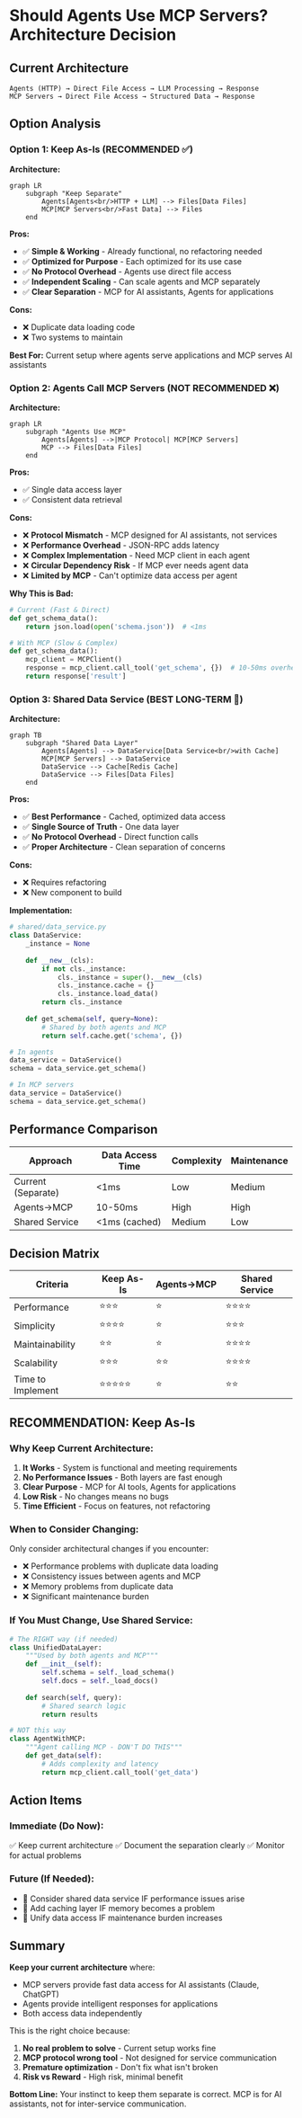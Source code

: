 # Should Agents Use MCP Servers? Architecture Decision

## Current Architecture
```
Agents (HTTP) → Direct File Access → LLM Processing → Response
MCP Servers → Direct File Access → Structured Data → Response
```

## Option Analysis

### Option 1: Keep As-Is (RECOMMENDED ✅)

**Architecture:**
```mermaid
graph LR
    subgraph "Keep Separate"
        Agents[Agents<br/>HTTP + LLM] --> Files[Data Files]
        MCP[MCP Servers<br/>Fast Data] --> Files
    end
```

**Pros:**
- ✅ **Simple & Working** - Already functional, no refactoring needed
- ✅ **Optimized for Purpose** - Each optimized for its use case
- ✅ **No Protocol Overhead** - Agents use direct file access
- ✅ **Independent Scaling** - Can scale agents and MCP separately
- ✅ **Clear Separation** - MCP for AI assistants, Agents for applications

**Cons:**
- ❌ Duplicate data loading code
- ❌ Two systems to maintain

**Best For:** Current setup where agents serve applications and MCP serves AI assistants

### Option 2: Agents Call MCP Servers (NOT RECOMMENDED ❌)

**Architecture:**
```mermaid
graph LR
    subgraph "Agents Use MCP"
        Agents[Agents] -->|MCP Protocol| MCP[MCP Servers]
        MCP --> Files[Data Files]
    end
```

**Pros:**
- ✅ Single data access layer
- ✅ Consistent data retrieval

**Cons:**
- ❌ **Protocol Mismatch** - MCP designed for AI assistants, not services
- ❌ **Performance Overhead** - JSON-RPC adds latency
- ❌ **Complex Implementation** - Need MCP client in each agent
- ❌ **Circular Dependency Risk** - If MCP ever needs agent data
- ❌ **Limited by MCP** - Can't optimize data access per agent

**Why This is Bad:**
```python
# Current (Fast & Direct)
def get_schema_data():
    return json.load(open('schema.json'))  # <1ms

# With MCP (Slow & Complex)
def get_schema_data():
    mcp_client = MCPClient()
    response = mcp_client.call_tool('get_schema', {})  # 10-50ms overhead
    return response['result']
```

### Option 3: Shared Data Service (BEST LONG-TERM 🌟)

**Architecture:**
```mermaid
graph TB
    subgraph "Shared Data Layer"
        Agents[Agents] --> DataService[Data Service<br/>with Cache]
        MCP[MCP Servers] --> DataService
        DataService --> Cache[Redis Cache]
        DataService --> Files[Data Files]
    end
```

**Pros:**
- ✅ **Best Performance** - Cached, optimized data access
- ✅ **Single Source of Truth** - One data layer
- ✅ **No Protocol Overhead** - Direct function calls
- ✅ **Proper Architecture** - Clean separation of concerns

**Cons:**
- ❌ Requires refactoring
- ❌ New component to build

**Implementation:**
```python
# shared/data_service.py
class DataService:
    _instance = None
    
    def __new__(cls):
        if not cls._instance:
            cls._instance = super().__new__(cls)
            cls._instance.cache = {}
            cls._instance.load_data()
        return cls._instance
    
    def get_schema(self, query=None):
        # Shared by both agents and MCP
        return self.cache.get('schema', {})

# In agents
data_service = DataService()
schema = data_service.get_schema()

# In MCP servers  
data_service = DataService()
schema = data_service.get_schema()
```

## Performance Comparison

| Approach | Data Access Time | Complexity | Maintenance |
|----------|-----------------|------------|-------------|
| Current (Separate) | <1ms | Low | Medium |
| Agents→MCP | 10-50ms | High | High |
| Shared Service | <1ms (cached) | Medium | Low |

## Decision Matrix

| Criteria | Keep As-Is | Agents→MCP | Shared Service |
|----------|------------|------------|----------------|
| Performance | ⭐⭐⭐ | ⭐ | ⭐⭐⭐⭐ |
| Simplicity | ⭐⭐⭐⭐ | ⭐ | ⭐⭐⭐ |
| Maintainability | ⭐⭐ | ⭐ | ⭐⭐⭐⭐ |
| Scalability | ⭐⭐⭐ | ⭐⭐ | ⭐⭐⭐⭐ |
| Time to Implement | ⭐⭐⭐⭐⭐ | ⭐ | ⭐⭐ |

## RECOMMENDATION: Keep As-Is

### Why Keep Current Architecture:

1. **It Works** - System is functional and meeting requirements
2. **No Performance Issues** - Both layers are fast enough
3. **Clear Purpose** - MCP for AI tools, Agents for applications
4. **Low Risk** - No changes means no bugs
5. **Time Efficient** - Focus on features, not refactoring

### When to Consider Changing:

Only consider architectural changes if you encounter:
- ❌ Performance problems with duplicate data loading
- ❌ Consistency issues between agents and MCP
- ❌ Memory problems from duplicate data
- ❌ Significant maintenance burden

### If You Must Change, Use Shared Service:

```python
# The RIGHT way (if needed)
class UnifiedDataLayer:
    """Used by both agents and MCP"""
    def __init__(self):
        self.schema = self._load_schema()
        self.docs = self._load_docs()
    
    def search(self, query):
        # Shared search logic
        return results

# NOT this way
class AgentWithMCP:
    """Agent calling MCP - DON'T DO THIS"""
    def get_data(self):
        # Adds complexity and latency
        return mcp_client.call_tool('get_data')
```

## Action Items

### Immediate (Do Now):
✅ Keep current architecture
✅ Document the separation clearly
✅ Monitor for actual problems

### Future (If Needed):
- 🔄 Consider shared data service IF performance issues arise
- 🔄 Add caching layer IF memory becomes a problem
- 🔄 Unify data access IF maintenance burden increases

## Summary

**Keep your current architecture** where:
- MCP servers provide fast data access for AI assistants (Claude, ChatGPT)
- Agents provide intelligent responses for applications
- Both access data independently

This is the right choice because:
1. **No real problem to solve** - Current setup works fine
2. **MCP protocol wrong tool** - Not designed for service communication
3. **Premature optimization** - Don't fix what isn't broken
4. **Risk vs Reward** - High risk, minimal benefit

**Bottom Line:** Your instinct to keep them separate is correct. MCP is for AI assistants, not for inter-service communication.